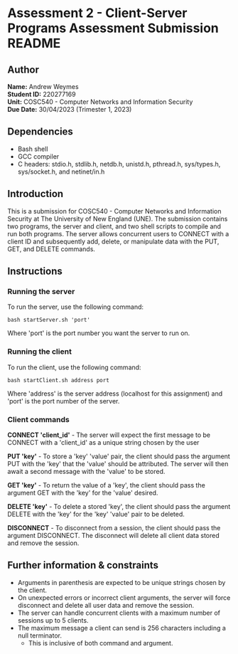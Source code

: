 # Assessment 2 - Client-Server Programs Assessment Submission README

## Author
**Name:**       Andrew Weymes\
**Student ID:** 220277169\
**Unit:**       COSC540 - Computer Networks and Information Security\
**Due Date:**   30/04/2023 (Trimester 1, 2023)

## Dependencies
- Bash shell
- GCC compiler
- C headers: stdio.h, stdlib.h, netdb.h, unistd.h, pthread.h, sys/types.h, sys/socket.h, and netinet/in.h

## Introduction
This is a submission for COSC540 - Computer Networks and Information Security at The University of New England (UNE). The submission contains two programs, the server and client, and two shell scripts to compile and run both programs. The server allows concurrent users to CONNECT with a client ID and subsequently add, delete, or manipulate data with the PUT, GET, and DELETE commands.

## Instructions
### Running the server
To run the server, use the following command:
```
bash startServer.sh 'port'
```
Where 'port' is the port number you want the server to run on.

### Running the client
To run the client, use the following command:
```
bash startClient.sh address port
```
Where 'address' is the server address (localhost for this assignment) and 'port' is the port number of the server.

### Client commands
**CONNECT 'client_id'** - The server will expect the first message to be CONNECT with a 'client_id' as a unique string chosen by the user

**PUT 'key'** - To store a 'key' 'value' pair, the client should pass the argument PUT with the 'key' that the 'value' should be attributed. The server will then await a second message with the 'value' to be stored.

**GET 'key'** - To return the value of a 'key', the client should pass the argument GET with the 'key' for the 'value' desired.

**DELETE 'key'** - To delete a stored 'key', the client should pass the argument DELETE with the 'key' for the 'key' 'value' pair to be deleted.

**DISCONNECT** - To disconnect from a session, the client should pass the argument DISCONNECT. The disconnect will delete all client data stored and remove the session.

## Further information & constraints
- Arguments in parenthesis are expected to be unique strings chosen by the client.
- On unexpected errors or incorrect client arguments, the server will force disconnect and delete all user data and remove the session.
- The server can handle concurrent clients with a maximum number of sessions up to 5 clients.
- The maximum message a client can send is 256 characters including a null terminator.
    - This is inclusive of both command and argument.
